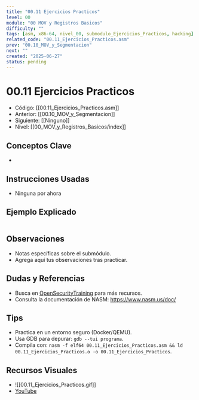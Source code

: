```yaml
---
title: "00.11 Ejercicios Practicos"
level: 00
module: "00 MOV y Registros Basicos"
difficulty: ""
tags: [asm, x86-64, nivel_00, submodulo_Ejercicios_Practicos, hacking]
related_code: "00.11_Ejercicios_Practicos.asm"
prev: "00.10_MOV_y_Segmentacion"
next: ""
created: "2025-06-27"
status: pending
---
```


# 00.11 Ejercicios Practicos

- Código: [[00.11_Ejercicios_Practicos.asm]]  
- Anterior: [[00.10_MOV_y_Segmentacion]]  
- Siguiente: [[Ninguno]]  
- Nivel: [[00_MOV_y_Registros_Basicos/index]]  

## Conceptos Clave
- 

## Instrucciones Usadas
- Ninguna por ahora

## Ejemplo Explicado
```asm

```

## Observaciones
- Notas específicas sobre el submódulo.
- Agrega aquí tus observaciones tras practicar.

## Dudas y Referencias
- Busca en [OpenSecurityTraining](https://opensecuritytraining.info/) para más recursos.
- Consulta la documentación de NASM: https://www.nasm.us/doc/

## Tips
- Practica en un entorno seguro (Docker/QEMU).
- Usa GDB para depurar: `gdb --tui programa`.
- Compila con: `nasm -f elf64 00.11_Ejercicios_Practicos.asm && ld 00.11_Ejercicios_Practicos.o -o 00.11_Ejercicios_Practicos`.

## Recursos Visuales
- ![[00.11_Ejercicios_Practicos.gif]]  
- [YouTube](https://youtube.com/placeholder)
